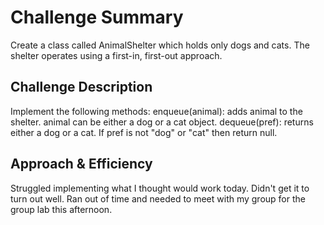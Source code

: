 # Challenge Summary
Create a class called AnimalShelter which holds only dogs and cats. The shelter operates using a first-in, first-out approach.

## Challenge Description
Implement the following methods:
enqueue(animal): adds animal to the shelter. animal can be either a dog or a cat object.
dequeue(pref): returns either a dog or a cat. If pref is not "dog" or "cat" then return null.

## Approach & Efficiency
Struggled implementing what I thought would work today. Didn't get it to turn out well. Ran out of time and needed to meet with my group for the group lab this afternoon.
